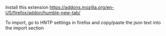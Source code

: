 Install this extension https://addons.mozilla.org/en-US/firefox/addon/humble-new-tab/

To import, go to HNTP settings in firefox and copy/paste the json text into the import section